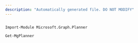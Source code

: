 ```yaml
---
description: "Automatically generated file. DO NOT MODIFY"
---
```


```powershellv2

Import-Module Microsoft.Graph.Planner

Get-MgPlanner

```